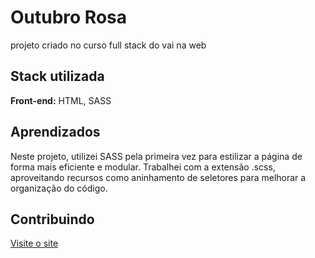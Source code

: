 
# Outubro Rosa

projeto criado no curso full stack do vai na web


## Stack utilizada

**Front-end:** HTML, SASS


## Aprendizados

Neste projeto, utilizei SASS pela primeira vez para estilizar a página de forma mais eficiente e modular. Trabalhei com a extensão .scss, aproveitando recursos como aninhamento de seletores para melhorar a organização do código.


## Contribuindo

[Visite o site](https://outubro-rosa-navy.vercel.app/?vercelToolbarCode=PXmU0mNm9I-DyKM)
